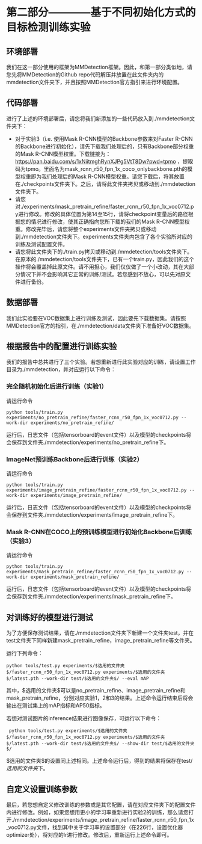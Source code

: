 # 第二部分————基于不同初始化方式的目标检测训练实验
  
## 环境部署
我们在这一部分使用的框架为MMDetection框架。因此，和第一部分类似地，请您先将MMDetection的Github repo代码解压并放置在此文件夹内的mmdetection文件夹下，并且按照MMDetection官方指引来进行环境配置。
  
## 代码部署
进行了上述的环境部署后，请您将我们新添加的一些代码放入到./mmdetection文件夹下：

- 对于实验3（i.e. 使用Mask R-CNN模型的Backbone参数来对Faster R-CNN的Backbone进行初始化），请先下载我们处理后的，只有Backbone部分权重的Mask R-CNN模型权重。下载链接为：https://pan.baidu.com/s/1xNiitmghRynXJPg5VtT8Dw?pwd=tpmo ，提取码为tpmo。里面名为mask_rcnn_r50_fpn_1x_coco_onlybackbone.pth的模型权重即为我们处理后的Mask R-CNN模型权重。请您下载后，将其放置在./checkpoints文件夹下。之后，请将此文件夹拷贝或移动到./mmdetection文件夹下。
- 请您对./experiments/mask_pretrain_refine/faster_rcnn_r50_fpn_1x_voc0712.py进行修改。修改的具体位置为第14至15行，请将checkpoint变量后的路径根据您的情况进行修改，使其正确指向您所下载的我们的Mask R-CNN模型权重。修改完毕后，请您将整个experiments文件夹拷贝或移动到./mmdetection文件夹下。experiments文件夹内包含了各个实验所对应的训练及测试配置文件。
- 请您将此文件夹下的./train.py拷贝或移动到./mmdetection/tools文件夹下。在原本的./mmdetection/tools文件夹下，已有一个train.py，因此我们的这个操作将会覆盖掉此原文件。请不用担心，我们仅仅做了一个小改动，其在大部分情况下并不会影响其它正常的训练/测试。若您感到不放心，可以先对原文件进行备份。


## 数据部署
我们此实验要在VOC数据集上进行训练及测试，因此要先下载数据集。请按照MMDetection官方的指引，在./mmdetection/data文件夹下准备好VOC数据集。

## 根据报告中的配置进行训练实验
我们的报告中总共进行了三个实验。若想重新进行此实验对应的训练，请设置工作目录为./mmdetection，并对应运行以下命令：
  
### 完全随机初始化后进行训练（实验1）
  
请运行命令
  
```
python tools/train.py experiments/no_pretrain_refine/faster_rcnn_r50_fpn_1x_voc0712.py --work-dir experiments/no_pretrain_refine/
```
  
运行后，日志文件（包括tensorboard的event文件）以及模型的checkpoints将会保存到文件夹./mmdetection/experiments/no_pretrain_refine下。

### ImageNet预训练Backbone后进行训练（实验2）
  
请运行命令
  
```
python tools/train.py experiments/image_pretrain_refine/faster_rcnn_r50_fpn_1x_voc0712.py --work-dir experiments/image_pretrain_refine/
```
  
运行后，日志文件（包括tensorboard的event文件）以及模型的checkpoints将会保存到文件夹./mmdetection/experiments/image_pretrain_refine下。

### Mask R-CNN在COCO上的预训练模型进行初始化Backbone后训练（实验3）
  
请运行命令
  
```
python tools/train.py experiments/mask_pretrain_refine/faster_rcnn_r50_fpn_1x_voc0712.py --work-dir experiments/mask_pretrain_refine/
```
  
运行后，日志文件（包括tensorboard的event文件）以及模型的checkpoints将会保存到文件夹./mmdetection/experiments/mask_pretrain_refine下。
  
## 对训练好的模型进行测试
为了方便保存测试结果，请在./mmdetection文件夹下新建一个文件夹test，并在test文件夹下同样新建mask_pretrain_refine，image_pretrain_refine等文件夹。
  
运行下列命令：
```
python tools/test.py experiments/$选用的文件夹$/faster_rcnn_r50_fpn_1x_voc0712.py experiments/$选用的文件夹$/latest.pth --work-dir test/$选用的文件夹$/ --eval mAP
```
  
其中，\$选用的文件夹\$可以是no_pretrain_refine、image_pretrain_refine和mask_pretrain_refine，分别对应实验1，2和3的结果。上述命令运行结束后将会输出在测试集上的mAP指标和AP50指标。
  
若想对测试图片的inference结果进行图像保存，可运行以下命令：
  
```
 python tools/test.py experiments/$选用的文件夹$/faster_rcnn_r50_fpn_1x_voc0712.py experiments/$选用的文件夹$/latest.pth --work-dir test/$选用的文件夹$/ --show-dir test/$选用的文件夹$/
```
  
\$选用的文件夹\$的设置同上述相同。上述命令运行后，得到的结果将保存在test/$选用的文件夹$下。
  
## 自定义设置训练参数
最后，若您想自定义修改训练的参数或是其它配置，请在对应文件夹下的配置文件内进行修改。例如，如果您想用更小的学习率重新进行实验2的训练，那么请您打开./mmdetection/experiments/image_pretrain_refine/faster_rcnn_r50_fpn_1x_voc0712.py文件，找到其中关于学习率的设置部分（在226行，设置优化器optimizer处），将对应的lr进行修改。修改后，重新运行上述命令即可。
